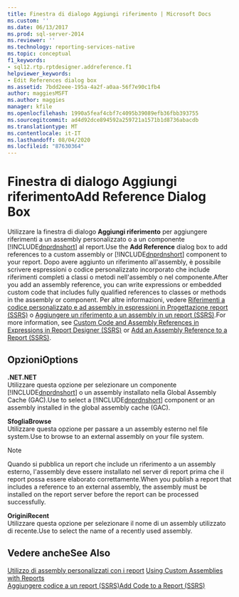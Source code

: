 ```yaml
---
title: Finestra di dialogo Aggiungi riferimento | Microsoft Docs
ms.custom: ''
ms.date: 06/13/2017
ms.prod: sql-server-2014
ms.reviewer: ''
ms.technology: reporting-services-native
ms.topic: conceptual
f1_keywords:
- sql12.rtp.rptdesigner.addreference.f1
helpviewer_keywords:
- Edit References dialog box
ms.assetid: 7bdd2eee-195a-4a2f-a0aa-56f7e90c1fb4
author: maggiesMSFT
ms.author: maggies
manager: kfile
ms.openlocfilehash: 1990a5feaf4cbf7c4095b39089efb36fbb393755
ms.sourcegitcommit: ad4d92dce894592a259721a1571b1d8736abacdb
ms.translationtype: MT
ms.contentlocale: it-IT
ms.lasthandoff: 08/04/2020
ms.locfileid: "87630364"
---
```

# <a name="add-reference-dialog-box"></a><span data-ttu-id="12fa4-102">Finestra di dialogo Aggiungi riferimento</span><span class="sxs-lookup"><span data-stu-id="12fa4-102">Add Reference Dialog Box</span></span>
  <span data-ttu-id="12fa4-103">Utilizzare la finestra di dialogo **Aggiungi riferimento** per aggiungere riferimenti a un assembly personalizzato o a un componente [!INCLUDE[dnprdnshort](../includes/dnprdnshort-md.md)] al report.</span><span class="sxs-lookup"><span data-stu-id="12fa4-103">Use the **Add Reference** dialog box to add references to a custom assembly or [!INCLUDE[dnprdnshort](../includes/dnprdnshort-md.md)] component to your report.</span></span> <span data-ttu-id="12fa4-104">Dopo avere aggiunto un riferimento all'assembly, è possibile scrivere espressioni o codice personalizzato incorporato che include riferimenti completi a classi o metodi nell'assembly o nel componente.</span><span class="sxs-lookup"><span data-stu-id="12fa4-104">After you add an assembly reference, you can write expressions or embedded custom code that includes fully qualified references to classes or methods in the assembly or component.</span></span> <span data-ttu-id="12fa4-105">Per altre informazioni, vedere [Riferimenti a codice personalizzato e ad assembly in espressioni in Progettazione report &#40;SSRS&#41;](report-design/custom-code-and-assembly-references-in-expressions-in-report-designer-ssrs.md) o [Aggiungere un riferimento a un assembly in un report &#40;SSRS&#41;](report-design/add-an-assembly-reference-to-a-report-ssrs.md).</span><span class="sxs-lookup"><span data-stu-id="12fa4-105">For more information, see [Custom Code and Assembly References in Expressions in Report Designer &#40;SSRS&#41;](report-design/custom-code-and-assembly-references-in-expressions-in-report-designer-ssrs.md) or [Add an Assembly Reference to a Report &#40;SSRS&#41;](report-design/add-an-assembly-reference-to-a-report-ssrs.md).</span></span>  
  
## <a name="options"></a><span data-ttu-id="12fa4-106">Opzioni</span><span class="sxs-lookup"><span data-stu-id="12fa4-106">Options</span></span>  
 <span data-ttu-id="12fa4-107">**.NET**</span><span class="sxs-lookup"><span data-stu-id="12fa4-107">**.NET**</span></span>  
 <span data-ttu-id="12fa4-108">Utilizzare questa opzione per selezionare un componente [!INCLUDE[dnprdnshort](../includes/dnprdnshort-md.md)] o un assembly installato nella Global Assembly Cache (GAC).</span><span class="sxs-lookup"><span data-stu-id="12fa4-108">Use to select a [!INCLUDE[dnprdnshort](../includes/dnprdnshort-md.md)] component or an assembly installed in the global assembly cache (GAC).</span></span>  
  
 <span data-ttu-id="12fa4-109">**Sfoglia**</span><span class="sxs-lookup"><span data-stu-id="12fa4-109">**Browse**</span></span>  
 <span data-ttu-id="12fa4-110">Utilizzare questa opzione per passare a un assembly esterno nel file system.</span><span class="sxs-lookup"><span data-stu-id="12fa4-110">Use to browse to an external assembly on your file system.</span></span>  
  
> [!NOTE]  
>  <span data-ttu-id="12fa4-111">Quando si pubblica un report che include un riferimento a un assembly esterno, l'assembly deve essere installato nel server di report prima che il report possa essere elaborato correttamente.</span><span class="sxs-lookup"><span data-stu-id="12fa4-111">When you publish a report that includes a reference to an external assembly, the assembly must be installed on the report server before the report can be processed successfully.</span></span>  
  
 <span data-ttu-id="12fa4-112">**Origini**</span><span class="sxs-lookup"><span data-stu-id="12fa4-112">**Recent**</span></span>  
 <span data-ttu-id="12fa4-113">Utilizzare questa opzione per selezionare il nome di un assembly utilizzato di recente.</span><span class="sxs-lookup"><span data-stu-id="12fa4-113">Use to select the name of a recently used assembly.</span></span>  
  
## <a name="see-also"></a><span data-ttu-id="12fa4-114">Vedere anche</span><span class="sxs-lookup"><span data-stu-id="12fa4-114">See Also</span></span>  
 <span data-ttu-id="12fa4-115">[Utilizzo di assembly personalizzati con i report](custom-assemblies/using-custom-assemblies-with-reports.md) </span><span class="sxs-lookup"><span data-stu-id="12fa4-115">[Using Custom Assemblies with Reports](custom-assemblies/using-custom-assemblies-with-reports.md) </span></span>  
 [<span data-ttu-id="12fa4-116">Aggiungere codice a un report &#40;SSRS&#41;</span><span class="sxs-lookup"><span data-stu-id="12fa4-116">Add Code to a Report &#40;SSRS&#41;</span></span>](report-design/add-code-to-a-report-ssrs.md)  
  
  
